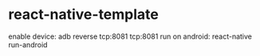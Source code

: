 # react-native-template

enable device: adb reverse tcp:8081 tcp:8081
run on android: react-native run-android
